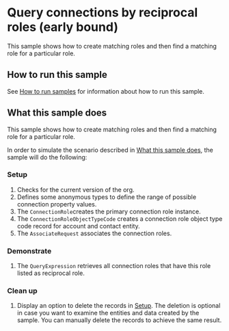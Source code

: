 # Query connections by reciprocal roles (early bound)

This sample shows how to create matching roles and then find a matching role for a particular role.

## How to run this sample

See [How to run samples](../../../How-to-run-samples.md) for information about how to run this sample.

## What this sample does

This sample shows how to create matching roles and then find a matching role for a particular role.

In order to simulate the scenario described in [What this sample does](#what-this-sample-does), the sample will do the following:

### Setup

1. Checks for the current version of the org.
2. Defines some anonymous types to define the range of possible connection property values.
3. The `ConnectionRole`creates the primary connection role instance.
4. The `ConnectionRoleObjectTypeCode` creates a connection role object type code record for account and contact entity.
5. The `AssociateRequest` associates the connection roles.

### Demonstrate

1. The `QueryExpression` retrieves all connection roles that have this role listed as reciprocal role.

### Clean up

1. Display an option to delete the records in [Setup](#setup).
    The deletion is optional in case you want to examine the entities and data created by the sample. You can manually delete the records to achieve the same result.
